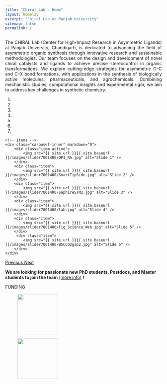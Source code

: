 ```yaml
---
title: "Chiral Lab - Home"
layout: homelay
excerpt: "Chiral Lab at Panjab University"
sitemap: false
permalink: /
---
```


<p style="text-align: justify">
The CHIRAL Lab (Center for High-Impact Research in Asymmetric Ligands) at Panjab University, Chandigarh, is dedicated to advancing the field of asymmetric organic synthesis through innovative research and sustainable methodologies. Our team focuses on the design and development of novel chiral catalysts and ligands to achieve precise stereocontrol in organic transformations. We explore cutting-edge strategies for asymmetric C–C and C–X bond formations, with applications in the synthesis of biologically active molecules, pharmaceuticals, and agrochemicals. Combining mechanistic studies, computational insights and experimental rigor, we aim to address key challenges in synthetic chemistry.
</p>

<div markdown="0" id="carousel" class="carousel slide" data-ride="carousel" data-interval="4000" data-pause="hover" >
    <!-- Menu -->
    <ol class="carousel-indicators">
        <li data-target="#carousel" data-slide-to="0" class="active"></li>
        <li data-target="#carousel" data-slide-to="1"></li>
        <li data-target="#carousel" data-slide-to="2"></li>
        <li data-target="#carousel" data-slide-to="3"></li>
        <li data-target="#carousel" data-slide-to="4"></li>
        <li data-target="#carousel" data-slide-to="5"></li>
        <li data-target="#carousel" data-slide-to="6"></li>
    </ol>

    <!-- Items -->
    <div class="carousel-inner" markdown="0">
        <div class="item active">
            <img src="{{ site.url }}{{ site.baseurl }}/images/slider7001400/QPI_Rh.jpg" alt="Slide 1" />
        </div>
        <div class="item">
            <img src="{{ site.url }}{{ site.baseurl }}/images/slider7001400/SmartTipSide.jpg" alt="Slide 2" />
        </div>
        <div class="item">
            <img src="{{ site.url }}{{ site.baseurl }}/images/slider7001400/SaphireSTM2.jpg" alt="Slide 3" />
        </div>
        <div class="item">
            <img src="{{ site.url }}{{ site.baseurl }}/images/slider7001400/lab.jpg" alt="Slide 4" />
        </div>
        <div class="item">
            <img src="{{ site.url }}{{ site.baseurl }}/images/slider7001400/Fig_Science_Web.jpg" alt="Slide 5" />
        </div>       
         <div class="item">
            <img src="{{ site.url }}{{ site.baseurl }}/images/slider7001400/BSCCO2gap2.jpg" alt="Slide 6" />
        </div>
    </div>
  <a class="left carousel-control" href="#carousel" role="button" data-slide="prev">
    <span class="glyphicon glyphicon-chevron-left" aria-hidden="true"></span>
    <span class="sr-only">Previous</span>
  </a>
  <a class="right carousel-control" href="#carousel" role="button" data-slide="next">
    <span class="glyphicon glyphicon-chevron-right" aria-hidden="true"></span>
    <span class="sr-only">Next</span>
  </a>
</div>


**We are looking for passionate new PhD students, Postdocs, and Master students to join the team** [(more info)](https://a-sethi.github.io/test/) **!**

FUNDING

<figure class="fifth">
  <img src="{{ site.url }}{{ site.baseurl }}/images/dst_logo.jpg" style="width: 130px">
</figure>

<figure class="fifth">
  <img src="{{ site.url }}{{ site.baseurl }}/images/serb_logo.png" style="width: 130px">
</figure>
